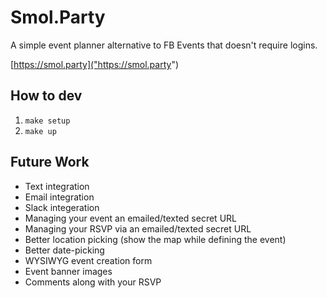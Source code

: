 # Smol.Party

A simple event planner alternative to FB Events that doesn't require logins.

[https://smol.party]("https://smol.party")


## How to dev

1. `make setup`
2. `make up`

## Future Work

* Text integration
* Email integration
* Slack integeration
* Managing your event an emailed/texted secret URL
* Managing your RSVP via an emailed/texted secret URL
* Better location picking (show the map while defining the event)
* Better date-picking
* WYSIWYG event creation form
* Event banner images
* Comments along with your RSVP
